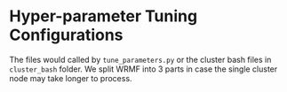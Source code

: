 Hyper-parameter Tuning Configurations
=====================================

The files would called by `tune_parameters.py` or the cluster bash files in `cluster_bash` folder.
We split WRMF into 3 parts in case the single cluster node may take longer to process.